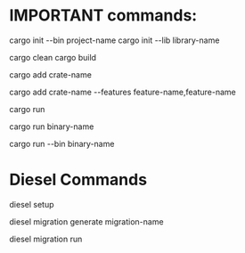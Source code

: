 # IMPORTANT commands:

cargo init --bin project-name 
cargo init --lib library-name

cargo clean
cargo build

cargo add crate-name

cargo add crate-name --features feature-name,feature-name

cargo run

cargo run binary-name

cargo run --bin binary-name

# Diesel Commands

diesel setup

diesel migration generate migration-name

diesel migration run